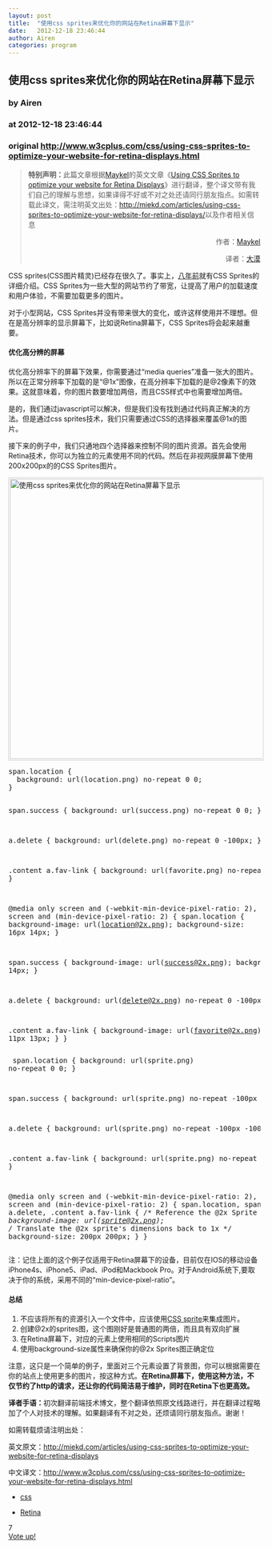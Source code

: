```yaml
---
layout: post
title:  "使用css sprites来优化你的网站在Retina屏幕下显示"
date:   2012-12-18 23:46:44
author: Airen
categories: program
---
```


## 使用css sprites来优化你的网站在Retina屏幕下显示
### by Airen
### at 2012-12-18 23:46:44
### original <http://www.w3cplus.com/css/using-css-sprites-to-optimize-your-website-for-retina-displays.html>

<div><div><div><blockquote><p><strong>特别声明：</strong>此篇文章根据<a href="http://www.maykelloomans.com/" rel="me">Maykel</a>的英文文章《<a href="http://miekd.com/articles/using-css-sprites-to-optimize-your-website-for-retina-displays/">Using CSS Sprites to optimize your website for Retina Displays</a>》进行翻译，整个译文带有我们自己的理解与思想，如果译得不好或不对之处还请同行朋友指点。如需转载此译文，需注明英文出处：<a href="http://miekd.com/articles/using-css-sprites-to-optimize-your-website-for-retina-displays/">http://miekd.com/articles/using-css-sprites-to-optimize-your-website-for-retina-displays/</a>以及作者相关信息</p>
<p style="text-align:right">作者：<a href="http://www.maykelloomans.com/" rel="me">Maykel</a></p>
<p style="text-align:right">译者：<a href="http://www.w3cplus.com">大漠</a></p>
</blockquote>
<p>CSS sprites(CSS图片精灵)已经存在很久了。事实上，<a href="http://www.alistapart.com/articles/sprites/">八年前</a>就有CSS Sprites的详细介绍。CSS Sprites为一些大型的网站节约了带宽，让提高了用户的加载速度和用户体验，不需要加载更多的图片。</p>
<p>对于小型网站，CSS Sprites并没有带来很大的变化，或许这样使用并不理想。但在是高分辨率的显示屏幕下，比如说Retina屏幕下，CSS Sprites将会起来越重要。</p>
<h4>
	优化高分辨的屏幕</h4>
<p>优化高分辨率下的屏幕下效果，你需要通过“media queries”准备一张大的图片。所以在正常分辨率下加载的是“@1x”图像，在高分辨率下加载的是@2像素下的效果。这就意味着，你的图片数要增加两倍，而且CSS样式中也需要增加两倍。</p>
<p>是的，我们通过javascript可以解决，但是我们没有找到通过代码真正解决的方法。但是通过css sprites技术，我们只需要通过CSS的选择器来覆盖@1x的图片。</p>
<p>接下来的例子中，我们只通地四个选择器来控制不同的图片资源。首先会使用Retina技术，你可以为独立的元素使用不同的代码。然后在非视网膜屏幕下使用200x200px的的CSS Sprites图片。</p>
<p><img alt="使用css sprites来优化你的网站在Retina屏幕下显示" src="http://www.w3cplus.com/sites/default/files/styles/print_image/public/blogs/201212/retinaSprites1.jpg" style="padding:2px;border:1px solid #ccc;width:560px"></p>
<pre>
span.location {
  background: url(location.png) no-repeat 0 0;
}

span.success {
  background: url(success.png) no-repeat 0 0;
} 

a.delete {
  background: url(delete.png) no-repeat 0 -100px;
} 

.content a.fav-link {
  background: url(favorite.png) no-repeat 0 0;
}

@media only screen and (-webkit-min-device-pixel-ratio: 2), 
only screen and (min-device-pixel-ratio: 2) {
  span.location {
    background-image: url(location@2x.png);
    background-size: 16px 14px;
  }

  span.success {
    background-image: url(success@2x.png);
    background-size: 13px 14px;
  }

  a.delete {
    background: url(delete@2x.png) no-repeat 0 -100px;
  } 

.content a.fav-link {
  background-image: url(favorite@2x.png);
  background-size: 11px 13px;
  }
}
</pre><pre>
span.location {
  background: url(sprite.png) no-repeat 0 0;
}

span.success {
  background: url(sprite.png) no-repeat -100px 0;
} 

a.delete {
  background: url(sprite.png) no-repeat -100px -100px;
} 

.content a.fav-link {
  background: url(sprite.png) no-repeat 0 -100px;
}

@media only screen and (-webkit-min-device-pixel-ratio: 2), 
only screen and (min-device-pixel-ratio: 2) {
  span.location,
  span.success,
  a.delete,
  .content a.fav-link {
    /* Reference the @2x Sprite */
    background-image: url(sprite@2x.png);
    /* Translate the @2x sprite's dimensions back to 1x */
    background-size: 200px 200px; 
  }
}
</pre><p>注：记住上面的这个例子仅适用于Retina屏幕下的设备，目前仅在IOS的移动设备iPhone4s、iPhone5、iPad、iPod和Mackbook Pro。对于Android系统下,要取决于你的系统，采用不同的“min-device-pixel-ratio”。</p>
<h4>
	总结</h4>
<ol>
<li>
		不应该将所有的资源引入一个文件中，应该使用<a href="http://www.alistapart.com/articles/sprites/">CSS sprite</a>来集成图片。</li>
<li>
		创建@2x的sprites图，这个图刚好是普通图的两倍，而且具有双向扩展</li>
<li>
		在Retina屏幕下，对应的元素上使用相同的Scripts图片</li>
<li>
		使用background-size属性来确保你的@2x Sprites图正确定位</li>
</ol>
<p>注意，这只是一个简单的例子，里面对三个元素设置了背景图，你可以根据需要在你的站点上使用更多的图片，按这种方式。<strong>在Retina屏幕下，使用这种方法，不仅节约了http的请求，还让你的代码简洁易于维护，同时在Retina下也更高效。</strong></p>
<p><strong>译者手语：</strong>初次翻译前端技术博文，整个翻译依照原文线路进行，并在翻译过程略加了个人对技术的理解。如果翻译有不对之处，还烦请同行朋友指点。谢谢！</p>
<p>如需转载烦请注明出处：</p>
<p>英文原文：<a href="http://miekd.com/articles/using-css-sprites-to-optimize-your-website-for-retina-displays/">http://miekd.com/articles/using-css-sprites-to-optimize-your-website-for-retina-displays</a></p>
<p>中文译文：<a href="http://www.w3cplus.com/css/using-css-sprites-to-optimize-your-website-for-retina-displays.html">http://www.w3cplus.com/css/using-css-sprites-to-optimize-your-website-for-retina-displays.html</a></p>
</div></div></div><div><ul><li><a href="http://www.w3cplus.com/blog/tags/8.html">css</a></li></ul></div><div><ul><li><a href="http://www.w3cplus.com/blog/tags/286.html">Retina</a></li></ul></div><div><div><div><div>
      <div>7</div>
                  <a href="http://www.w3cplus.com/vote/node/563/1/vote/alternate/abh3lJEDX7OhiBnhhbp3Rmbkxe2nyz0zj914hi7hKXc/nojs" rel="nofollow">
                <div title="Vote up!"></div>
          <div>Vote up!</div>
              </a>
                </div>
</div></div></div><img src="http://www1.feedsky.com/t1/702295243/W3CPlus/feedsky/s.gif?r=http://www.w3cplus.com/css/using-css-sprites-to-optimize-your-website-for-retina-displays.html" border="0" height="0" width="0">